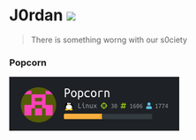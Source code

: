# J0rdan ![](https://www.hackthebox.eu/badge/image/60355")
> There is something worng with our s0ciety


### Popcorn 
![](https://github.com/J00rdan/HTB/blob/master/Popcorn_1.png)
